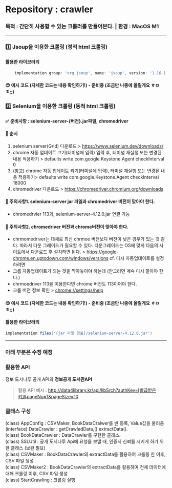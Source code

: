 # Repository : crawler
### 목적 : 간단히 사용할 수 있는 크롤러를 만들어본다. | 환경 : MacOS M1
---
### 1️⃣ Jsoup을 이용한 크롤링 (정적 html 크롤링)
#### 활용한 라이브러리
```groovy
    implementation group: 'org.jsoup', name: 'jsoup', version: '1.16.1'
```
#### 😊 예시 코드 (자세한 코드는 내용 확인하기!) - 준비중 (조금만 나중에 올릴게요 ㅎㅁㅎ;;)

### 2️⃣ Selenium을 이용한 크롤링 (동적 html 크롤링)

#### ✅ 준비사항 : selenium-server-{버전}.jar파일, chromedriver
#### 📝 순서
1. selenium server(Grid) 다운로드 > https://www.selenium.dev/downloads/
2. chrome 자동 업데이트 끄기(터미널에 입력) 입력 후, 터미널 재실행 또는 변경된 내용 적용하기 > defaults write com.google.Keystone.Agent checkInterval 0
3. (참고) chrome 자동 업데이트 켜기(터미널에 입력), 터미널 재실행 또는 변경된 내용 적용하기> defaults write com.google.Keystone.Agent checkInterval 18000
4. chromedriver 다운로드 > https://chromedriver.chromium.org/downloads

#### 📌 주의사항1. selenium-server jar 파일과 chromedriver 버전이 맞아야 한다.
- chromedrvier 113과, selenium-server-4.12.0.jar 연결 가능
  <br>
#### 📌 주의사항2. chromedriver 버전과 chrome버전이 맞아야 한다.
- chrmomedriver는 대체로 최신 chrmoe 버전보다 버전이 낮은 경우가 있는 것 같다. 따라서 다운 그레이드가 필요할 수 있다.
  다운그레이드는 OS에 맞게 다음의 사이트에서 다운로드 후 설치하면 된다. > https://google-chrome.en.uptodown.com/windows/versions
  cf. 다시 자동업데이트를 설정하려면 
- 크롬 자동업데이트가 되는 것을 막아놓아야 하는데 (안그러면 계속 다시 깔아야 한다.) 
- chrmoedriver 113을 이용한다면 chrome 버전도 113이어야 한다.
- 크롬 버전 정보 확인 > [chrome://settings/help](chrome://settings/help)


#### 😊 예시 코드 (자세한 코드는 내용 확인하기!) - 준비중 (조금만 나중에 올릴게요 ㅎㅁㅎ;;)





#### 활용한 라이브러리
```groovy
implementation files('{jar 파일 경로}/selenium-server-4.12.0.jar')
 ```

--- 
### 아래 부분은 수정 예정
### 활용한 API
정보 도서나루 공개 API의 **정보공개 도서관API**<br>  
> 활용 API 예시 : http://data4library.kr/api/libSrch?authKey=[발급받은키]&pageNo=1&pageSize=10<br>  

<h3>클래스 구성</h3>
(class) AppConfig : CSVMaker, BookDataCralwer를 빈 등록, Value값을 불러옴  <br>
(interface) DataCrawler : getCrawledData,() extractData(). <br>  
(class) BookDataCrawler : DataCrawler를 구현한 클래스. <br>  
(class) SSLUtil : 공개 도서나루 Api에 요청을 보낼 때, 인증서 신뢰를 시키게 하기 위한 클래스 (보완 필요)  <br>  
(class) CSVMaker : BookDataCrawler의 extractData를 활용하여 크롤링 한 이후, CSV 파일 생성  <br>  
(class) CSVMaker2 : BookDataCrawler의 extractData를 활용하여 전체 데이터에 대해 크롤링 이후, CSV 파일 생성  <br>  
(class) StartCrawling : 크롤링 실행 <br>
